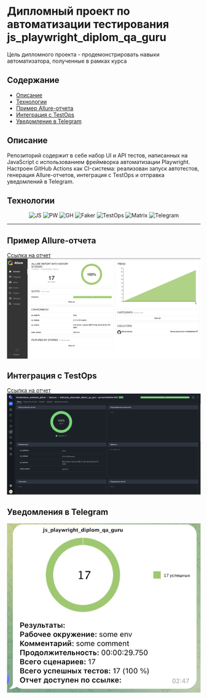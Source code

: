 # Дипломный проект по автоматизации тестирования js_playwright_diplom_qa_guru

Цель дипломного проекта - продемонстрировать навыки автоматизатора, полученные в рамках курса

## Содержание
- [Описание](##Описание)
- [Технологии](##Технологии)
- [Пример Allure-отчета](#Пример-Allure-отчета)
- [Интеграция с TestOps](#Интеграция-с-TestOps)
- [Уведомление в Telegram](#Уведомление-в-Telegram)

## Описание
Репозиторий содержит в себе набор UI и API тестов, напиcанных на JavaScript c использованием фреймворка автоматизации Playwright. Настроен GitHub Actions как CI-система: реализован запуск автотестов, генерация Allure-отчетов, интеграция с TestOps и отправка уведомлений в Telegram.

## Технологии
<div align="center">
  <img src="https://cdn.jsdelivr.net/gh/devicons/devicon@latest/icons/javascript/javascript-original.svg" alt="JS" width="50" height="50"/>
  <img src="https://cdn.jsdelivr.net/gh/devicons/devicon@latest/icons/playwright/playwright-original.svg" alt="PW" width="50" height="50"/>
  <img src="https://cdn.jsdelivr.net/gh/devicons/devicon@latest/icons/github/github-original.svg" alt="GH" width="50" height="50"/>
  <img src="https://fakerjs.dev/logo.svg" alt="Faker" width="50" height="50"/>
  <img src="https://squidex.jugru.team/api/assets/sites/7de013f4-fb66-49d9-b625-2e3f8c10a043/testops.svg" alt="TestOps" width="50" height="50"/>
  <img src="https://s3.eu-west-1.amazonaws.com/matrix.assets/cbnapp7fuq7flsqwoc9gn8hpo7ql" alt="Matrix" width="50" height="50"/>
  <img src="https://upload.wikimedia.org/wikipedia/commons/8/83/Telegram_2019_Logo.svg" alt="Telegram" width="50" height="50"/>
</div>

---

## Пример Allure-отчета
[Ссылка на отчет](https://lizahud.github.io/js_playwright_diplom_qa_guru)
![alt text](<images_report/2025-05-12_12-33-41.png>)

## Интеграция с TestOps
[Ссылка на отчет](https://allure.autotests.cloud/launch/46358/?treeId=0)
![alt text](<images_report/2025-05-12_12-34-22.png>)

## Уведомления в Telegram
![alt text](<images_report/2025-05-11_02-48-04.png>)

